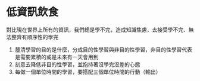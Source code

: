 # 低資訊飲食

對比現在世界上所有的資訊，我們總是學不完，造成知識焦慮，去接受學不完、無法整齊有順序性的學完

1. 釐清學習的目的是什麼，分成目的性學習與非目的性學習，非目的性學習代表是需要累積的或是未來有一天會用到
2. 刻意去降低非目的性學習，並抱持著沒學完沒差的心態
3. 每做一個單位時間的學習，要搭配三個單位時間的行動（輸出）